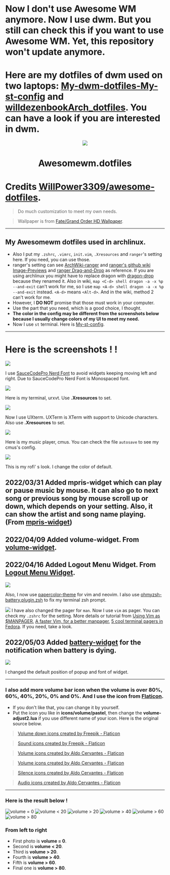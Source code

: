 # Now I don't use Awesome WM anymore. Now I use dwm. But you still can check this if you want to use Awesome WM. Yet, this repository won't update anymore.

# Here are my dotfiles of dwm used on two laptops: [My-dwm-dotfiles-My-st-config](https://github.com/tkuwill/My-dwm-dotfiles-My-st-config) and [willdezenbookArch_dotfiles](https://github.com/tkuwill/willdezenbookArch_dotfiles). You can have a look if you are interested in dwm.

<div align="center">
    <img src="https://awesomewm.org/images/awesome-logo.svg">
</div>

<div align="center">
    <h1>Awesomewm.dotfiles</h1>
</div>

# Credits [WillPower3309/awesome-dotfiles](https://github.com/WillPower3309/awesome-dotfiles).

> Do much customization to meet my own needs.

> Wallpaper is from [Fate/Grand Order HD Wallpaper](https://wall.alphacoders.com/big.php?i=688218).



---

## My Awesomewm dotfiles used in archlinux. 
- Also I put my `.zshrc`, `.vimrc`, `init.vim`, `.Xresources` and `ranger`'s setting here. If you need, you can use those. 
- ranger's setting can see [ArchWiki-ranger](https://wiki.archlinux.org/title/ranger#File_association) and [ranger's github wiki Image-Previews](https://github.com/ranger/ranger/wiki/Image-Previews) and [ranger Drag-and-Drop](https://github.com/ranger/ranger/wiki/Drag-and-Drop) as reference. If you are using archlinux you might have to replace dragon with [dragon-drop](https://aur.archlinux.org/packages/dragon-drop) because they renamed it. Also in wiki, `map <C-d> shell dragon -a -x %p --and-exit` can't work for me, so I use `map <A-d> shell dragon -a -x %p --and-exit` instead. `<A-d>` means `<Alt-d>`. And in the wiki, method 2 can't work for me.
- However, I **DO NOT** promise that those must work in your computer. 
- Use the part that you need, which is a good choice, I thought.
- **The color in the config may be different from the screenshots below because I usually change colors of my UI to meet my need.**
- Now I use `st` terminal. Here is [My-st-config](https://github.com/tkuwill/My-st-config).
---

# Here is the screenshots ! !

![](/screenshot/showdesktop.png)

I use [SauceCodePro Nerd Font](https://github.com/ryanoasis/nerd-fonts/tree/master/patched-fonts/SourceCodePro) to avoid widgets keeping moving left and right. Due to SauceCodePro Nerd Font is Monospaced font. 

![](/screenshot/showurxvt.png)

Here is my terminal, urxvt. Use **.Xresources** to set.

![](/screenshot/showuxterm.png)

Now I use UXterm. UXTerm is XTerm with support to Unicode characters. Also use **.Xresources** to set.


![](/screenshot/cmus.png)

Here is my music player, cmus. You can check the file `autosave` to see my cmus's config.

![](/screenshot/rofi.png)

This is my rofi' s look. I change the color of default.

## 2022/03/31 Added mpris-widget which can play or pause music by mouse. It can also go to next song or previous song by mouse scroll up or down, which depends on your setting. Also, it can show the artist and song name playing. (From [mpris-widget](https://github.com/streetturtle/awesome-wm-widgets/tree/master/mpris-widget))

## 2022/04/09 Added volume-widget. From [volume-widget](https://github.com/streetturtle/awesome-wm-widgets/tree/master/volume-widget).

## 2022/04/16 Added Logout Menu Widget. From [Logout Menu Widget](https://github.com/streetturtle/awesome-wm-widgets/tree/master/logout-menu-widget).

![](/screenshot/logout-menu-widget.png)

Also, I now use [papercolor-theme](https://github.com/NLKNguyen/papercolor-theme) for vim and neovim. I also use [ohmyzsh-battery.plugin.zsh](https://github.com/ohmyzsh/ohmyzsh/blob/master/plugins/battery/battery.plugin.zsh) to fix my terminal zsh prompt.


![](/screenshot/man.png)
I have also changed the pager for `man`. Now I use `vim` as pager. You can check my `.zshrc` for the setting. More details or tutorial from [Using Vim as $MANPAGER](https://zameermanji.com/blog/2012/12/30/using-vim-as-manpager/), [A faster Vim, for a better manpager](https://kgrz.io/faster-vim-better-manpager.html), [5 cool terminal pagers in Fedora](https://fedoramagazine.org/5-cool-terminal-pagers-in-fedora/). If you need, take a look.



## 2022/05/03 Added [battery-widget](https://github.com/streetturtle/awesome-wm-widgets/tree/master/battery-widget) for the notification when battery is dying.

![](/screenshot/battery.png)

I changed the default position of popup and font of widget.

---

### I also add more volume bar icon when the volume is over 80%, 60%, 40%, 20%, 0% and 0%. And I use the icon from [Flaticon](https://www.flaticon.com/).
- If you don't like that, you can change it by yourself.
- Put the icon you like in **icons/volume/pastel**, then change the **volume-adjust2.lua** if you use different name of your icon. Here is the original source below.
> <a href="https://www.flaticon.com/free-icons/volume-down" title="volume down icons">Volume down icons created by Freepik - Flaticon</a>

> <a href="https://www.flaticon.com/free-icons/sound" title="sound icons">Sound icons created by Freepik - Flaticon</a>

> <a href="https://www.flaticon.com/free-icons/volume" title="volume icons">Volume icons created by Aldo Cervantes - Flaticon</a>

> <a href="https://www.flaticon.com/free-icons/volume" title="volume icons">Volume icons created by Aldo Cervantes - Flaticon</a>

> <a href="https://www.flaticon.com/free-icons/silence" title="silence icons">Silence icons created by Aldo Cervantes - Flaticon</a>

> <a href="https://www.flaticon.com/free-icons/audio" title="audio icons">Audio icons created by Aldo Cervantes - Flaticon</a>
---
### Here is the result below ! 

![volume = 0](/screenshot/0.png) 
![volume < 20](/screenshot/0-20.png)
![volume > 20](/screenshot/20.png)
![volume > 40](/screenshot/40.png)
![volume > 60](/screenshot/60.png)
![volume > 80](/screenshot/80.png)

### From left to right 
- First photo is **volume = 0**. 
- Second is **volume < 20**.
- Third is **volume > 20**. 
- Fourth is **volume > 40**. 
- Fifth is **volume > 60**. 
- Final one is **volume > 80**. 
